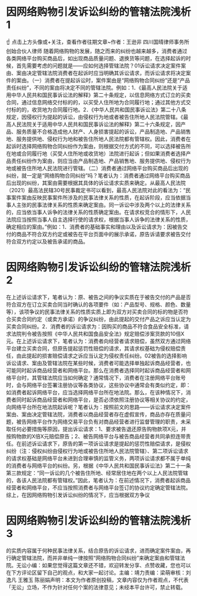 # 因网络购物引发诉讼纠纷的管辖法院浅析1

☝ 点击上方头像或+关注，查看作者往期文章~作者：王逊非 四川国晴律师事务所创始合伙人律师 随着网络购物的发展，随之而来的纠纷也越来越多，消费者通过各类网络平台购买商品后，如出现商品质量问题、退换货等问题，在选择起诉的时候，首先需要考虑的问题就是——应如何选择管辖法院？01诉讼请求决定案件案由、案由决定管辖法院消费者在起诉时应当明确其诉讼请求，而诉讼请求将决定案件的案由。（一）消费者在提起诉讼时，案件案由是“网络购物合同纠纷”还是“产品责任纠纷”，不同的案由将决定不同的管辖法院。例如：1．《最高人民法院关于适用中华人民共和国民事诉讼法的解释》第二十条规定，以信息网络方式订立的买卖合同，通过信息网络交付标的的，以买受人住所地为合同履行地；通过其他方式交付标的的，收货地为合同履行地。2．《中华人民共和国民事诉讼法》第二十八条规定，因侵权行为提起的诉讼，由侵权行为地或者被告住所地人民法院管辖。《最高人民法院关于适用中华人民共和国民事诉讼法的解释》第二十六条规定，因产品、服务质量不合格造成他人财产、人身损害提起的诉讼，产品制造地、产品销售地、服务提供地、侵权行为地和被告住所地人民法院都有管辖权。因此，消费者在起诉时选择网络购物合同纠纷作为案由，则根据交付方式的不同，可以选择被告所在地或合同履行地（买受人住所地或收货地）法院进行起诉；但如果消费者选择产品责任纠纷作为案由，则应当由产品制造地、产品销售地、服务提供地、侵权行为地或被告住所地人民法院进行管辖。（二）消费者通过网络平台购买商品后出现的纠纷，就一定是“网络购物合同纠纷”吗？笔者认为：消费者通过网络平台购买商品后出现的纠纷，其案由需要根据其具体的诉讼请求实质来确定。从最高人民法院（2021）最高法民辖30号民事裁定书可以看到，最高人民法院对此的看法为：“民事案件案由反映民事案件所涉及的民事法律关系的性质，在起诉阶段，应当依据当事人主张的民事法律关系的性质来确定案由。同一诉讼中涉及两个以上的法律关系的，应当依当事人诉争的法律关系的性质确定案由。在请求权竞合的情形下，人民法院应当按照当事人自主选择行使的请求权，根据当事人诉争的法律关系的性质，确定相应的案由。”例如：1．消费者的基础事实和理由以及诉讼请求为：因被告交付的商品不符合双方约定或被告在平台页面中的展示承诺，原告诉请要求被告交付符合双方约定以及被告承诺的商品。

# 因网络购物引发诉讼纠纷的管辖法院浅析2

在上述诉讼请求下，笔者认为：原、被告之间的争议实质在于被告交付的产品是否符合双方在订立买卖合同当时确认的各项要件（如：产品型号、规格、颜色、数量等），该项争议的民事法律关系的性质实质上即为双方对买卖合同的标的物是否符合买卖合同约定（或卖方承诺）的争议纠纷，由此提起的交付产品之诉应当认定为买卖合同纠纷。2．消费者的诉讼请求为：因购买的商品不符合食品安全标准，请求法院判令被告按照《中华人民共和国食品安全法》规定赔偿涉案货款的10倍X元。在上述诉讼请求下，笔者认为：消费者向经营者请求赔偿，虽然双方通过网络平台建立买卖合同，但原告提起惩罚性赔偿的请求，其请求权基础为侵权赔偿责任，由此提起的损害赔偿请求之诉应当认定为侵权责任纠纷。02被告的选择影响诉讼请求、案由及管辖法院在某些时候，消费者可能选择单独起诉商品经营者，也可能同时起诉商品经营者和网络平台。那么在消费者选择同时起诉商品经营者和网络平台时，其管辖法院应当如何确定？通常情况下，消费者在注册网络平台账号时，会与网络平台签署注册协议等各类协议，这些协议中通常会有类似约定，即：如消费者起诉网络平台，应当选择网络平台所在地法院。那么，在该种情况下，消费者同时起诉商品经营者和网络平台，是否必须依照注册协议等相关协议的约定，向网络平台所在地法院起诉呢？笔者认为：按照前文的思路——诉讼请求决定案件案由、案由决定管辖法院，消费者以商品经营者存在虚假宣传，商品亦存在质量问题，被告网络平台作为网络交易平台负有对商品经营者进行监督管理的职责，未采取任何必要措施等原因，提出诉讼请求：1、要求被告退还原告购物款项X元，并按购物款的X倍X元赔偿原告；2、被告网络平台与被告商品经营者共同承担连带责任。在前述诉讼请求下，原告的第一项诉讼请求是提起的惩罚性赔偿请求，是侵权纠纷（注：侵权纠纷由侵权行为地或被告住所地人民法院管辖）、第二项诉讼请求的请求权基础是网络平台未进到合理审慎的监管义务，两项诉讼请求都不属于单纯的消费者与网络平台的纠纷。另，根据《中华人民共和国民事诉讼法》第二十一条第三款规定：“同一诉讼的几个被告住所地、经常居住地在两个以上人民法院管辖的，各该人民法院都有管辖权。”因此，笔者认为：在前述情况下，消费者起诉商品经营者和网络平台，不应当按照消费者与网络平台签订的协议约定确定管辖法院。综上，在因网络购物引发诉讼纠纷的情况下，应当根据双方争议

# 因网络购物引发诉讼纠纷的管辖法院浅析3

的实质内容属于何种民事法律关系，结合原告的诉讼请求，进而确定案件案由，再行确定管辖法院，而并非单纯一律按照“网络购物合同纠纷”来确定案由和管辖法院。无讼小编：如果您觉得这篇文章还不错，欢迎转发分享、点赞收藏，您也可以在下方评论区留下自己的观点，和大家一起讨论。主编：靖力责编：梁萌审核：刘逸凡 王雅玉 陈丽娟声明：本文为作者原创投稿，文章内容仅为作者观点，不代表「无讼」立场，不作为针对任何个案的法律意见；未经本平台许可，禁止转载。

